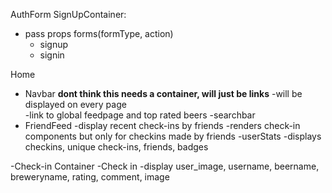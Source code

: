 

AuthForm
  SignUpContainer:
  - pass props forms(formType, action)
    - signup
    - signin

Home
  - Navbar **dont think this needs a container, will just be links**
    -will be displayed on every page  
    -link to global feedpage and top rated beers
    -searchbar
  - FriendFeed
    -display recent check-ins by friends
    -renders check-in components but only for checkins made by friends
  -userStats
    -displays checkins, unique check-ins, friends, badges


-Check-in Container
  -Check in
    -display user_image, username, beername, breweryname, rating, comment, image
